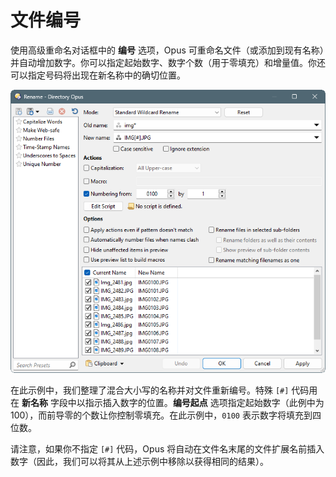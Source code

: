 # 文件编号

使用高级重命名对话框中的 **编号** 选项，Opus 可重命名文件（或添加到现有名称）并自动增加数字。你可以指定起始数字、数字个数（用于零填充）和增量值。你还可以指定号码将出现在新名称中的确切位置。

![](/Manual/images/media/13/numbering_files.png)

在此示例中，我们整理了混合大小写的名称并对文件重新编号。特殊 `[#]` 代码用在 **新名称** 字段中以指示插入数字的位置。**编号起点** 选项指定起始数字（此例中为 100），而前导零的个数让你控制零填充。在此示例中，`0100` 表示数字将填充到四位数。

请注意，如果你不指定 `[#]` 代码，Opus 将自动在文件名末尾的文件扩展名前插入数字（因此，我们可以将其从上述示例中移除以获得相同的结果）。